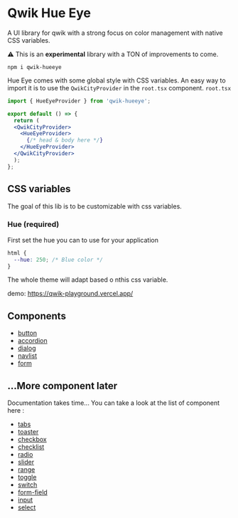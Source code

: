 # Qwik Hue Eye

A UI library for qwik with a strong focus on color management with native CSS variables.

⚠️ This is an **experimental** library with a TON of improvements to come.

```
npm i qwik-hueeye
```

Hue Eye comes with some global style with CSS variables. An easy way to import it is to use the `QwikCityProvider` in the `root.tsx` component.
`root.tsx`
```jsx
import { HueEyeProvider } from 'qwik-hueeye';

export default () => {
  return (
  <QwikCityProvider>
    <HueEyeProvider>
      {/* head & body here */}
    </HueEyeProvider>
  </QwikCityProvider>
  );
};
```

## CSS variables
The goal of this lib is to be customizable with css variables.

### Hue (required)
First set the hue you can to use for your application
```css
html {
  --hue: 250; /* Blue color */
}
```
The whole theme will adapt based o nthis css variable.

demo: https://qwik-playground.vercel.app/ 

## Components

- [button](src/components/button)
- [accordion](src/components/accordion)
- [dialog](src/components/dialog)
- [navlist](src/components/navlist)
- [form](src/components/form)


## ...More component later
Documentation takes time...
You can take a look at the list of component here : 
- [tabs](src/components/tabs/tabs.tsx)
- [toaster](src/components/toaster/toaster.tsx)
- [checkbox](src/components/form/checkbox/checkbox.tsx)
- [checklist](src/components/form/checkbox/checkgroup.tsx)
- [radio](src/components/form/radio/radio.tsx)
- [slider](src/components/form/slider/slider.tsx)
- [range](src/components/form/slider/range.tsx)
- [toggle](src/components/form/toggle/toggle.tsx)
- [switch](src/components/form/switch/switch.tsx)
- [form-field](src/components/form/form-field/form-field.tsx)
- [input](src/components/form/input/input.tsx)
- [select](src/components/form/select/select.tsx)
